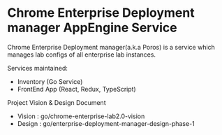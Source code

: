 # Chrome Enterprise Deployment manager AppEngine Service

Chrome Enterprise Deployment manager(a.k.a Poros) is a service which manages lab
configs of all enterprise lab instances.

Services maintained:
  - Inventory (Go Service)
  - FrontEnd App (React, Redux, TypeScript)


Project Vision & Design Document
  - Vision :  go/chrome-enterprise-lab2.0-vision
  - Design :  go/enterprise-deployment-manager-design-phase-1

